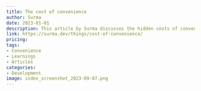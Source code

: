 ```yaml
---
title: The cost of convenience
author: Surma
date: 2023-01-01
description: This article by Surma discusses the hidden costs of convenience in software development.
link: https://surma.dev/things/cost-of-convenience/
pricing: 
tags: 
- Convenience
- Learnings
- Articles
categories: 
- Development 
image: index_screenshot_2023-09-07.png
---
```

